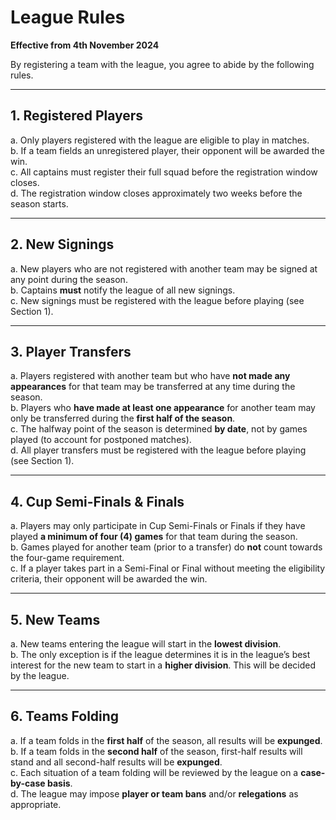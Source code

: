# League Rules
**Effective from 4th November 2024**

By registering a team with the league, you agree to abide by the following rules.

---

## 1. Registered Players

a. Only players registered with the league are eligible to play in matches.  
b. If a team fields an unregistered player, their opponent will be awarded the win.  
c. All captains must register their full squad before the registration window closes.  
d. The registration window closes approximately two weeks before the season starts.

---

## 2. New Signings

a. New players who are not registered with another team may be signed at any point during the season.  
b. Captains **must** notify the league of all new signings.  
c. New signings must be registered with the league before playing (see Section 1).

---

## 3. Player Transfers

a. Players registered with another team but who have **not made any appearances** for that team may be transferred at any time during the season.  
b. Players who **have made at least one appearance** for another team may only be transferred during the **first half of the season**.  
c. The halfway point of the season is determined **by date**, not by games played (to account for postponed matches).  
d. All player transfers must be registered with the league before playing (see Section 1).

---

## 4. Cup Semi-Finals & Finals

a. Players may only participate in Cup Semi-Finals or Finals if they have played **a minimum of four (4) games** for that team during the season.  
b. Games played for another team (prior to a transfer) do **not** count towards the four-game requirement.  
c. If a player takes part in a Semi-Final or Final without meeting the eligibility criteria, their opponent will be awarded the win.

---

## 5. New Teams

a. New teams entering the league will start in the **lowest division**.  
b. The only exception is if the league determines it is in the league’s best interest for the new team to start in a **higher division**. This will be decided by the league.

---

## 6. Teams Folding

a. If a team folds in the **first half** of the season, all results will be **expunged**.  
b. If a team folds in the **second half** of the season, first-half results will stand and all second-half results will be **expunged**.  
c. Each situation of a team folding will be reviewed by the league on a **case-by-case basis**.  
d. The league may impose **player or team bans** and/or **relegations** as appropriate.
